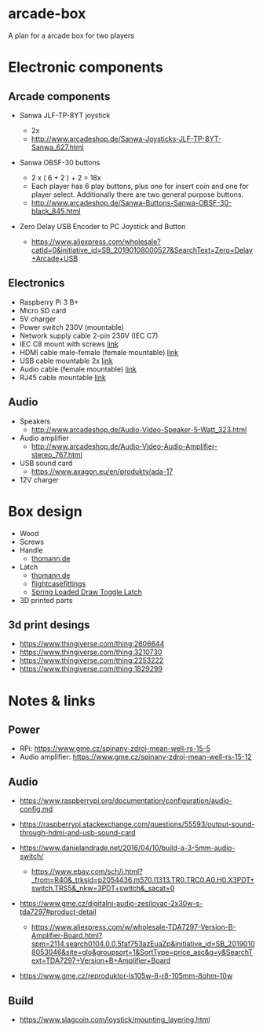 # arcade-box
A plan for a arcade box for two players


# Electronic components
## Arcade components
- Sanwa JLF-TP-8YT joystick
  - 2x
  - http://www.arcadeshop.de/Sanwa-Joysticks-JLF-TP-8YT-Sanwa_627.html
- Sanwa OBSF-30 buttons 
  - 2 x ( 6 + 2 ) + 2 = 18x
  - Each player has 6 play buttons, plus one for insert coin and one for player select. Additionally there are two general purpose buttons.
  - http://www.arcadeshop.de/Sanwa-Buttons-Sanwa-OBSF-30-black_845.html

- Zero Delay USB Encoder to PC Joystick and Button
  - https://www.aliexpress.com/wholesale?catId=0&initiative_id=SB_20190108000527&SearchText=Zero+Delay+Arcade+USB

## Electronics
- Raspberry Pi 3 B+
- Micro SD card
- 5V charger
- Power switch 230V (mountable)
- Network supply cable 2-pin 230V (IEC C7)
- IEC C8 mount with screws [link](https://www.aliexpress.com/wholesale?catId=0&initiative_id=SB_20190108003004&SearchText=IEC+C8+mount)
- HDMI cable male-female (female mountable) [link](https://www.aliexpress.com/wholesale?catId=0&initiative_id=SB_20190108010707&SearchText=hdmi+panel+mount)
- USB cable mountable 2x [link](https://www.aliexpress.com/wholesale?catId=0&initiative_id=SB_20190108005946&SearchText=usb+mount+screw+dual)
- Audio cable (female mountable) [link](https://www.aliexpress.com/wholesale?catId=0&initiative_id=SB_20190108010604&SearchText=audio+3.5+mm+stereo+panel+mount)
- RJ45 cable mountable [link](https://www.aliexpress.com/wholesale?catId=0&initiative_id=SB_20190108010207&SearchText=RJ45+Cable+Male+to+Female+Screw+Panel+Mount)

## Audio
- Speakers
  - http://www.arcadeshop.de/Audio-Video-Speaker-5-Watt_323.html
- Audio amplifier
  - http://www.arcadeshop.de/Audio-Video-Audio-Amplifier-stereo_767.html
- USB sound card
  - https://www.axagon.eu/en/produkty/ada-17
- 12V charger

# Box design
- Wood
- Screws
- Handle
  - [thomann.de](https://www.thomann.de/gb/adam_hall_flight_case_fittings.html?ls=100)
- Latch
  - [thomann.de](https://www.thomann.de/intl/cat_GK_caekvs.html?ref=intl&shp=eyJjb3VudHJ5IjoiY3oiLCJjdXJyZW5jeSI6MiwibGFuZ3VhZ2UiOjJ9&reload=1)
  - [flightcasefittings](https://www.flightcasefittings.co.uk/flightcase-hardware-catches-locks/flightcase-hardware-small-butterfly-catches/2u-slim-butterfly-catch-l903-7336z.html)
  - [Spring Loaded Draw Toggle Latch](https://www.google.com/search?q=Spring+Loaded+Draw+Toggle+Latch+Catch+Hasp+Clamp+low&gws_rd=ssl)
- 3D printed parts

## 3d print desings
- https://www.thingiverse.com/thing:2606644
- https://www.thingiverse.com/thing:3210730
- https://www.thingiverse.com/thing:2253222
- https://www.thingiverse.com/thing:1829299

# Notes & links
## Power
- RPi: https://www.gme.cz/spinany-zdroj-mean-well-rs-15-5
- Audio amplifier: https://www.gme.cz/spinany-zdroj-mean-well-rs-15-12

## Audio
- https://www.raspberrypi.org/documentation/configuration/audio-config.md
- https://raspberrypi.stackexchange.com/questions/55593/output-sound-through-hdmi-and-usb-sound-card

- https://www.danielandrade.net/2016/04/10/build-a-3-5mm-audio-switch/
  - https://www.ebay.com/sch/i.html?_from=R40&_trksid=p2054436.m570.l1313.TR0.TRC0.A0.H0.X3PDT+switch.TRS5&_nkw=3PDT+switch&_sacat=0

- https://www.gme.cz/digitalni-audio-zesilovac-2x30w-s-tda7297#product-detail
  - https://www.aliexpress.com/w/wholesale-TDA7297-Version-B-Amplifier-Board.html?spm=2114.search0104.0.0.5faf753azEuaZp&initiative_id=SB_20190108053046&site=glo&groupsort=1&SortType=price_asc&g=y&SearchText=TDA7297+Version+B+Amplifier+Board
- https://www.gme.cz/reproduktor-ls105w-8-r8-105mm-8ohm-10w

## Build
- https://www.slagcoin.com/joystick/mounting_layering.html
